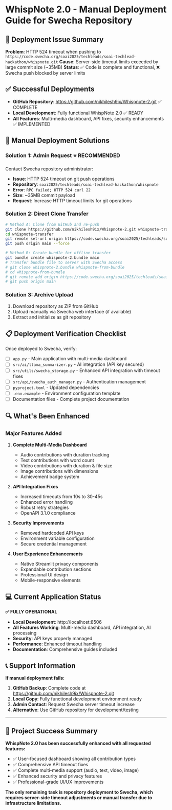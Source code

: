 # WhispNote 2.0 - Manual Deployment Guide for Swecha Repository

## 🚨 **Deployment Issue Summary**

**Problem**: HTTP 524 timeout when pushing to `https://code.swecha.org/soai2025/techleads/soai-techlead-hackathon/whispnote.git`
**Cause**: Server-side timeout limits exceeded by large commit size (~35MB)
**Status**: ✅ Code is complete and functional, ❌ Swecha push blocked by server limits

## ✅ **Successful Deployments**
- **GitHub Repository**: https://github.com/nikhilesh9ix/Whispnote-2.git ✅ COMPLETE
- **Local Development**: Fully functional WhispNote 2.0 ✅ READY
- **All Features**: Multi-media dashboard, API fixes, security enhancements ✅ IMPLEMENTED

## 🎯 **Manual Deployment Solutions**

### **Solution 1: Admin Request** ⭐ **RECOMMENDED**
Contact Swecha repository administrator:
- **Issue**: HTTP 524 timeout on git push operations
- **Repository**: `soai2025/techleads/soai-techlead-hackathon/whispnote`
- **Error**: `RPC failed; HTTP 524 curl 22`
- **Size**: ~35MB commit payload
- **Request**: Increase HTTP timeout limits for git operations

### **Solution 2: Direct Clone Transfer**
```bash
# Method A: Clone from GitHub and re-push
git clone https://github.com/nikhilesh9ix/Whispnote-2.git whispnote-transfer
cd whispnote-transfer
git remote set-url origin https://code.swecha.org/soai2025/techleads/soai-techlead-hackathon/whispnote.git
git push origin main --force

# Method B: Create bundle for offline transfer
git bundle create whispnote-2.bundle main
# Transfer bundle file to server with Swecha access
# git clone whispnote-2.bundle whispnote-from-bundle
# cd whispnote-from-bundle
# git remote add origin https://code.swecha.org/soai2025/techleads/soai-techlead-hackathon/whispnote.git
# git push origin main
```

### **Solution 3: Archive Upload**
1. Download repository as ZIP from GitHub
2. Upload manually via Swecha web interface (if available)
3. Extract and initialize as git repository

## 📋 **Deployment Verification Checklist**

Once deployed to Swecha, verify:
- [ ] `app.py` - Main application with multi-media dashboard
- [ ] `src/ai/llama_summarizer.py` - AI integration (API key secured)
- [ ] `src/utils/swecha_storage.py` - Enhanced API integration with timeout fixes
- [ ] `src/api/swecha_auth_manager.py` - Authentication management
- [ ] `pyproject.toml` - Updated dependencies
- [ ] `.env.example` - Environment configuration template
- [ ] Documentation files - Complete project documentation

## 🔍 **What's Been Enhanced**

### **Major Features Added**
1. **Complete Multi-Media Dashboard**
   - Audio contributions with duration tracking
   - Text contributions with word count
   - Video contributions with duration & file size
   - Image contributions with dimensions
   - Achievement badge system

2. **API Integration Fixes**
   - Increased timeouts from 10s to 30-45s
   - Enhanced error handling
   - Robust retry strategies
   - OpenAPI 3.1.0 compliance

3. **Security Improvements**
   - Removed hardcoded API keys
   - Environment variable configuration
   - Secure credential management

4. **User Experience Enhancements**
   - Native Streamlit privacy components
   - Expandable contribution sections
   - Professional UI design
   - Mobile-responsive elements

## 💻 **Current Application Status**

**✅ FULLY OPERATIONAL**
- **Local Development**: http://localhost:8506
- **All Features Working**: Multi-media dashboard, API integration, AI processing
- **Security**: API keys properly managed
- **Performance**: Enhanced timeout handling
- **Documentation**: Comprehensive guides included

## 📞 **Support Information**

**If manual deployment fails:**
1. **GitHub Backup**: Complete code at https://github.com/nikhilesh9ix/Whispnote-2.git
2. **Local Copy**: Fully functional development environment ready
3. **Admin Contact**: Request Swecha server timeout increase
4. **Alternative**: Use GitHub repository for development/testing

---

## 🎉 **Project Success Summary**

**WhispNote 2.0 has been successfully enhanced with all requested features:**
- ✅ User-focused dashboard showing all contribution types
- ✅ Comprehensive API timeout fixes
- ✅ Complete multi-media support (audio, text, video, image)
- ✅ Enhanced security and privacy features
- ✅ Professional-grade UI/UX improvements

**The only remaining task is repository deployment to Swecha, which requires server-side timeout adjustments or manual transfer due to infrastructure limitations.**
